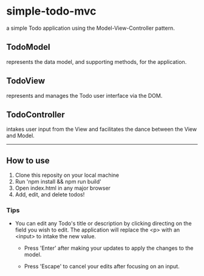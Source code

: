 # simple-todo-mvc

a simple Todo application using the Model-View-Controller pattern.

## TodoModel

represents the data model, and supporting methods, for the application.

## TodoView

represents and manages the Todo user interface via the DOM.

## TodoController

intakes user input from the View and facilitates the dance between the View and Model.

---

## How to use

1. Clone this reposity on your local machine
2. Run 'npm install && npm run build'
3. Open index.html in any major browser
4. Add, edit, and delete todos!

### Tips

- You can edit any Todo's title or description by clicking directing on the field you wish to edit. The application will replace the \<p> with an \<input> to intake the new value.

  - Press 'Enter' after making your updates to apply the changes to the model.

  - Press 'Escape' to cancel your edits after focusing on an input.
